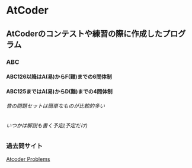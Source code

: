 # AtCoder
## AtCoderのコンテストや練習の際に作成したプログラム


### ABC
#### ABC126以降はA(易)からF(難)までの6問体制
#### ABC125まではA(易)からD(難)までの4問体制

###### 昔の問題セットは簡単なものが比較的多い
###### いつかは解説も書く予定(予定だけ)


### 過去問サイト
[Atcoder Problems](https://kenkoooo.com/atcoder/#/table/)

